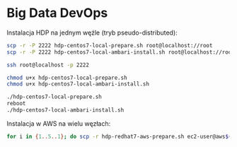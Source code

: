 # Big Data DevOps

Instalacja HDP na jednym węźle (tryb pseudo-distributed):

~~~bash
scp -r -P 2222 hdp-centos7-local-prepare.sh root@localhost://root
scp -r -P 2222 hdp-centos7-local-ambari-install.sh root@localhost://root

ssh root@localhost -p 2222

chmod u+x hdp-centos7-local-prepare.sh
chmod u+x hdp-centos7-local-ambari-install.sh

./hdp-centos7-local-prepare.sh
reboot
./hdp-centos7-local-ambari-install.sh
~~~

Instalacja w AWS na wielu węzłach:

~~~bash
for i in {1..5..1}; do scp -r hdp-redhat7-aws-prepare.sh ec2-user@aws${i}://home/ec2-user; done

~~~